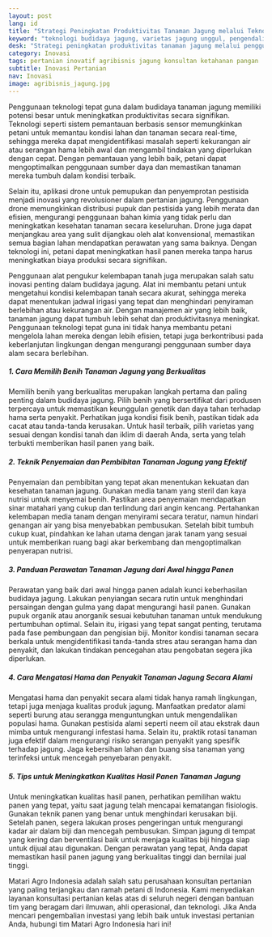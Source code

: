 ```yaml
---
layout: post
lang: id
title: "Strategi Peningkatan Produktivitas Tanaman Jagung melalui Teknologi Tepat Guna"
keyword: "teknologi budidaya jagung, varietas jagung unggul, pengendalian hama jagung, teknik irigasi jagung, pemupukan optimal jagung, solusi kekeringan jagung, solusi banjir jagung, konsultan pertanian, pelatihan pertanian terpadu, PT Matari Agro Indonesia"
desk: "Strategi peningkatan produktivitas tanaman jagung melalui penggunaan teknologi tepat guna, varietas unggul, pengendalian hama dan penyakit, teknik irigasi dan pemupukan optimal, serta solusi mengatasi kekeringan dan banjir"
category: Inovasi
tags: pertanian inovatif agribisnis jagung konsultan ketahanan pangan
subtitle: Inovasi Pertanian
nav: Inovasi
image: agribisnis_jagung.jpg
---
```


Penggunaan teknologi tepat guna dalam budidaya tanaman jagung memiliki potensi besar untuk meningkatkan produktivitas secara signifikan. Teknologi seperti sistem pemantauan berbasis sensor memungkinkan petani untuk memantau kondisi lahan dan tanaman secara real-time, sehingga mereka dapat mengidentifikasi masalah seperti kekurangan air atau serangan hama lebih awal dan mengambil tindakan yang diperlukan dengan cepat. Dengan pemantauan yang lebih baik, petani dapat mengoptimalkan penggunaan sumber daya dan memastikan tanaman mereka tumbuh dalam kondisi terbaik.

Selain itu, aplikasi drone untuk pemupukan dan penyemprotan pestisida menjadi inovasi yang revolusioner dalam pertanian jagung. Penggunaan drone memungkinkan distribusi pupuk dan pestisida yang lebih merata dan efisien, mengurangi penggunaan bahan kimia yang tidak perlu dan meningkatkan kesehatan tanaman secara keseluruhan. Drone juga dapat menjangkau area yang sulit dijangkau oleh alat konvensional, memastikan semua bagian lahan mendapatkan perawatan yang sama baiknya. Dengan teknologi ini, petani dapat meningkatkan hasil panen mereka tanpa harus meningkatkan biaya produksi secara signifikan.

Penggunaan alat pengukur kelembapan tanah juga merupakan salah satu inovasi penting dalam budidaya jagung. Alat ini membantu petani untuk mengetahui kondisi kelembapan tanah secara akurat, sehingga mereka dapat menentukan jadwal irigasi yang tepat dan menghindari penyiraman berlebihan atau kekurangan air. Dengan manajemen air yang lebih baik, tanaman jagung dapat tumbuh lebih sehat dan produktivitasnya meningkat. Penggunaan teknologi tepat guna ini tidak hanya membantu petani mengelola lahan mereka dengan lebih efisien, tetapi juga berkontribusi pada keberlanjutan lingkungan dengan mengurangi penggunaan sumber daya alam secara berlebihan.

##### 1. Cara Memilih Benih Tanaman Jagung yang Berkualitas

Memilih benih yang berkualitas merupakan langkah pertama dan paling penting dalam budidaya jagung. Pilih benih yang bersertifikat dari produsen terpercaya untuk memastikan keunggulan genetik dan daya tahan terhadap hama serta penyakit. Perhatikan juga kondisi fisik benih, pastikan tidak ada cacat atau tanda-tanda kerusakan. Untuk hasil terbaik, pilih varietas yang sesuai dengan kondisi tanah dan iklim di daerah Anda, serta yang telah terbukti memberikan hasil panen yang baik.

##### 2. Teknik Penyemaian dan Pembibitan Tanaman Jagung yang Efektif

Penyemaian dan pembibitan yang tepat akan menentukan kekuatan dan kesehatan tanaman jagung. Gunakan media tanam yang steril dan kaya nutrisi untuk menyemai benih. Pastikan area penyemaian mendapatkan sinar matahari yang cukup dan terlindung dari angin kencang. Pertahankan kelembapan media tanam dengan menyirami secara teratur, namun hindari genangan air yang bisa menyebabkan pembusukan. Setelah bibit tumbuh cukup kuat, pindahkan ke lahan utama dengan jarak tanam yang sesuai untuk memberikan ruang bagi akar berkembang dan mengoptimalkan penyerapan nutrisi.

##### 3. Panduan Perawatan Tanaman Jagung dari Awal hingga Panen

Perawatan yang baik dari awal hingga panen adalah kunci keberhasilan budidaya jagung. Lakukan penyiangan secara rutin untuk menghindari persaingan dengan gulma yang dapat mengurangi hasil panen. Gunakan pupuk organik atau anorganik sesuai kebutuhan tanaman untuk mendukung pertumbuhan optimal. Selain itu, irigasi yang tepat sangat penting, terutama pada fase pembungaan dan pengisian biji. Monitor kondisi tanaman secara berkala untuk mengidentifikasi tanda-tanda stres atau serangan hama dan penyakit, dan lakukan tindakan pencegahan atau pengobatan segera jika diperlukan.

##### 4. Cara Mengatasi Hama dan Penyakit Tanaman Jagung Secara Alami

Mengatasi hama dan penyakit secara alami tidak hanya ramah lingkungan, tetapi juga menjaga kualitas produk jagung. Manfaatkan predator alami seperti burung atau serangga menguntungkan untuk mengendalikan populasi hama. Gunakan pestisida alami seperti neem oil atau ekstrak daun mimba untuk mengurangi infestasi hama. Selain itu, praktik rotasi tanaman juga efektif dalam mengurangi risiko serangan penyakit yang spesifik terhadap jagung. Jaga kebersihan lahan dan buang sisa tanaman yang terinfeksi untuk mencegah penyebaran penyakit.

##### 5. Tips untuk Meningkatkan Kualitas Hasil Panen Tanaman Jagung

Untuk meningkatkan kualitas hasil panen, perhatikan pemilihan waktu panen yang tepat, yaitu saat jagung telah mencapai kematangan fisiologis. Gunakan teknik panen yang benar untuk menghindari kerusakan biji. Setelah panen, segera lakukan proses pengeringan untuk mengurangi kadar air dalam biji dan mencegah pembusukan. Simpan jagung di tempat yang kering dan berventilasi baik untuk menjaga kualitas biji hingga siap untuk dijual atau digunakan. Dengan perawatan yang tepat, Anda dapat memastikan hasil panen jagung yang berkualitas tinggi dan bernilai jual tinggi.

Matari Agro Indonesia adalah salah satu perusahaan konsultan pertanian yang paling terjangkau dan ramah petani di Indonesia. Kami menyediakan layanan konsultasi pertanian kelas atas di seluruh negeri dengan bantuan tim yang beragam dari ilmuwan, ahli operasional, dan teknologi. Jika Anda mencari pengembalian investasi yang lebih baik untuk investasi pertanian Anda, hubungi tim Matari Agro Indonesia hari ini!

